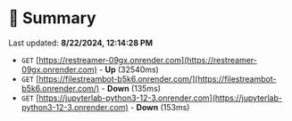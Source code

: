 # 📖 Summary
Last updated: **8/22/2024, 12:14:28 PM**

- `GET` [https://restreamer-09gx.onrender.com](https://restreamer-09gx.onrender.com) - **Up** (32540ms)
- `GET` [https://filestreambot-b5k6.onrender.com/](https://filestreambot-b5k6.onrender.com/) - **Down** (135ms)
- `GET` [https://jupyterlab-python3-12-3.onrender.com](https://jupyterlab-python3-12-3.onrender.com) - **Down** (153ms)
